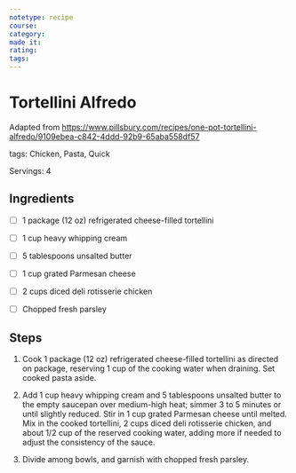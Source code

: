 ```yaml
---
notetype: recipe
course:
category:
made it:
rating:
tags:
---
```

# Tortellini Alfredo

Adapted from https://www.pillsbury.com/recipes/one-pot-tortellini-alfredo/9109ebea-c842-4ddd-92b9-65aba558df57

tags: Chicken, Pasta, Quick

Servings: 4

## Ingredients
- [ ] 1 package (12 oz) refrigerated cheese-filled tortellini- [ ] 1 cup heavy whipping cream- [ ] 5 tablespoons unsalted butter- [ ] 1 cup grated Parmesan cheese- [ ] 2 cups diced deli rotisserie chicken- [ ] Chopped fresh parsley

## Steps
1) Cook 1 package (12 oz) refrigerated cheese-filled tortellini as directed on package, reserving 1 cup of the cooking water when draining. Set cooked pasta aside.

2) Add 1 cup heavy whipping cream and 5 tablespoons unsalted butter to the empty saucepan over medium-high heat; simmer 3 to 5 minutes or until slightly reduced. Stir in 1 cup grated Parmesan cheese until melted. Mix in the cooked tortellini, 2 cups diced deli rotisserie chicken, and about 1/2 cup of the reserved cooking water, adding more if needed to adjust the consistency of the sauce.

3) Divide among bowls, and garnish with chopped fresh parsley.

